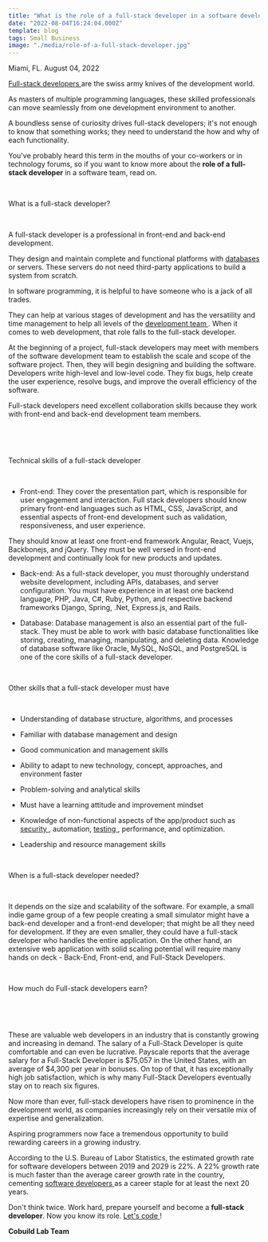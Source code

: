 ```yaml
---
title: "What is the role of a full-stack developer in a software development team?"
date: "2022-08-04T16:24:04.000Z"
template: blog
tags: Small Business
image: "./media/role-of-a-full-stack-developer.jpg"
---
```


Miami, FL. August 04, 2022

<a target="_blank" href="https://cobuild-lab.com/">   Full-stack developers </a> are the swiss army knives of the development world. 

As masters of multiple programming languages, these skilled professionals can move seamlessly from one development environment to another. 

A boundless sense of curiosity drives full-stack developers; it's not enough to know that something works; they need to understand the how and why of each functionality. 

You've probably heard this term in the mouths of your co-workers or in technology forums, so if you want to know more about the **role of a full-stack developer** in a software team, read on.

<br>

<title-2>What is a full-stack developer?</title-2>

<br>

A full-stack developer is a professional in front-end and back-end development. 

They design and maintain complete and functional platforms with <a target="_blank" href="https://cobuildlab.com/blog/business-digital-transformation-starts-with-data/">   databases </a> or servers. These servers do not need third-party applications to build a system from scratch. 

In software programming, it is helpful to have someone who is a jack of all trades. 

They can help at various stages of development and has the versatility and time management to help all levels of the <a target="_blank" href="https://www.cobuildlab.com/services/">   development team </a>. When it comes to web development, that role falls to the full-stack developer.

At the beginning of a project, full-stack developers may meet with members of the software development team to establish the scale and scope of the software project. Then, they will begin designing and building the software. Developers write high-level and low-level code. They fix bugs, help create the user experience, resolve bugs, and improve the overall efficiency of the software. 

Full-stack developers need excellent collaboration skills because they work with front-end and back-end development team members.

<br>

<youtube-video id="8KaJRw-rfn8"></youtube-video>

<br>

<title-2>Technical skills of a full-stack developer</title-2>

<br>

* Front-end: They cover the presentation part, which is responsible for user engagement and interaction. Full stack developers should know primary front-end languages such as HTML, CSS, JavaScript, and essential aspects of front-end development such as validation, responsiveness, and user experience. 

They should know at least one front-end framework Angular, React, Vuejs, Backbonejs, and jQuery. They must be well versed in front-end development and continually look for new products and updates.

* Back-end:  As a full-stack developer, you must thoroughly understand website development, including APIs, databases, and server configuration. 
You must have experience in at least one backend language, PHP, Java, C#, Ruby, Python, and respective backend frameworks Django, Spring, .Net, Express.js, and Rails.

* Database: Database management is also an essential part of the full-stack. They must be able to work with basic database functionalities like storing, creating, managing, manipulating, and deleting data. Knowledge of database software like Oracle, MySQL, NoSQL, and PostgreSQL is one of the core skills of a full-stack developer.

<br>

<title-2>Other skills that a full-stack developer must have</title-2>

<br>

* Understanding of database structure, algorithms, and processes

* Familiar with database management and design

* Good communication and management skills

* Ability to adapt to new technology, concept, approaches, and environment faster

* Problem-solving and analytical skills

* Must have a learning attitude and improvement mindset

* Knowledge of non-functional aspects of the app/product such as <a target="_blank" href="https://cobuildlab.com/blog/cybersecurity-&-artificial-intelligence-how-can-they-benefit-your-business/">   security </a>, automation, <a target="_blank" href="https://cobuildlab.com/blog/why-software-testing-is-crucial-for-digital-transformation/">   testing </a>, performance, and optimization.

* Leadership and resource management skills

<br>

<title-2>When is a full-stack developer needed?</title-2>

<br>

It depends on the size and scalability of the software. For example, a small indie game group of a few people creating a small simulator might have a back-end developer and a front-end developer; that might be all they need for development. If they are even smaller, they could have a full-stack developer who handles the entire application. On the other hand, an extensive web application with solid scaling potential will require many hands on deck - Back-End, Front-end, and Full-Stack Developers.

<br>

<title-2>How much do Full-stack developers earn?</title-2>

<br>

<youtube-video id="UwUNFtJxuRw"></youtube-video>

<br>

These are valuable web developers in an industry that is constantly growing and increasing in demand. The salary of a Full-Stack Developer is quite comfortable and can even be lucrative. Payscale reports that the average salary for a Full-Stack Developer is $75,057 in the United States, with an average of $4,300 per year in bonuses. On top of that, it has exceptionally high job satisfaction, which is why many Full-Stack Developers eventually stay on to reach six figures.

Now more than ever, full-stack developers have risen to prominence in the development world, as companies increasingly rely on their versatile mix of expertise and generalization. 

Aspiring programmers now face a tremendous opportunity to build rewarding careers in a growing industry. 

According to the U.S. Bureau of Labor Statistics, the estimated growth rate for software developers between 2019 and 2029 is 22%. A 22% growth rate is much faster than the average career growth rate in the country, cementing <a target="_blank" href="https://cobuildlab.com/blog/hire-remote-software-developers/">   software developers </a> as a career staple for at least the next 20 years. 

Don't think twice. Work hard, prepare yourself and become a **full-stack developer**. Now you know its role. <a target="_blank" href="https://cobuildlab.com/careers/">   Let's code </a>!

**Cobuild Lab Team**
